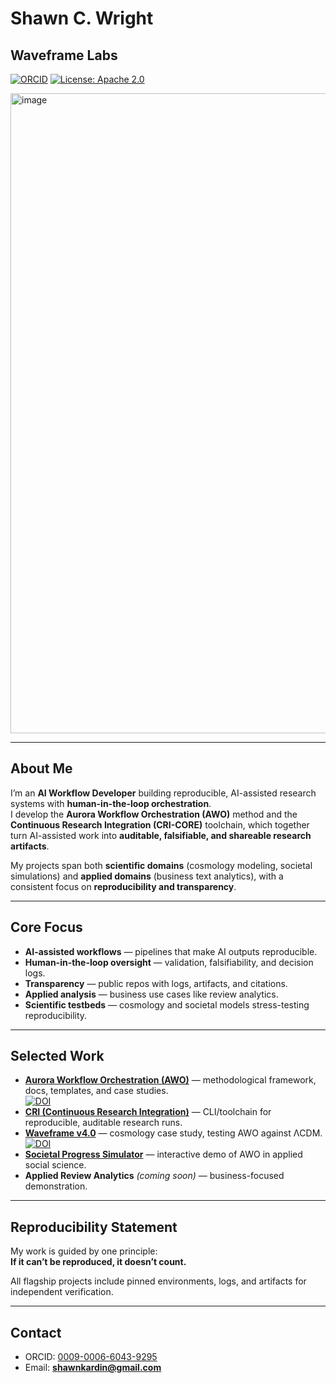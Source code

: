 # Shawn C. Wright
## Waveframe Labs

[![ORCID](https://img.shields.io/badge/ORCID-0009--0006--6043--9295-brightgreen.svg)](https://orcid.org/0009-0006-6043-9295)
[![License: Apache 2.0](https://img.shields.io/badge/License-Apache%202.0-blue.svg)](LICENSE)

<img width="1024" height="1024" alt="image" src="https://github.com/user-attachments/assets/179ebcb9-32b0-40d9-a430-c95595ba038c" />


---

## About Me

I’m an **AI Workflow Developer** building reproducible, AI-assisted research systems with **human-in-the-loop orchestration**.  
I develop the **Aurora Workflow Orchestration (AWO)** method and the **Continuous Research Integration (CRI-CORE)** toolchain, which together turn AI-assisted work into **auditable, falsifiable, and shareable research artifacts**.  

My projects span both **scientific domains** (cosmology modeling, societal simulations) and **applied domains** (business text analytics), with a consistent focus on **reproducibility and transparency**.

---

## Core Focus

- **AI-assisted workflows** — pipelines that make AI outputs reproducible.  
- **Human-in-the-loop oversight** — validation, falsifiability, and decision logs.  
- **Transparency** — public repos with logs, artifacts, and citations.  
- **Applied analysis** — business use cases like review analytics.  
- **Scientific testbeds** — cosmology and societal models stress-testing reproducibility.  

---

## Selected Work

- [**Aurora Workflow Orchestration (AWO)**](https://github.com/Wright-Shawn/Aurora-Workflow-Orchestration) — methodological framework, docs, templates, and case studies.  
[![DOI](https://zenodo.org/badge/DOI/10.5281/zenodo.17013612.svg)](https://doi.org/10.5281/zenodo.17013612)
- [**CRI (Continuous Research Integration)**](https://github.com/Wright-Shawn/cri-core) — CLI/toolchain for reproducible, auditable research runs.  
- [**Waveframe v4.0**](https://github.com/Wright-Shawn/Waveframe-v4.0) — cosmology case study, testing AWO against ΛCDM.  
[![DOI ](https://zenodo.org/badge/DOI/10.5281/zenodo.16872199.svg)](https://doi.org/10.5281/zenodo.16872199)
- [**Societal Progress Simulator**](https://github.com/Wright-Shawn/Societal-Progress-Simulator.git) — interactive demo of AWO in applied social science.  
- **Applied Review Analytics** *(coming soon)* — business-focused demonstration.  

---

## Reproducibility Statement

My work is guided by one principle:  
**If it can’t be reproduced, it doesn’t count.**  

All flagship projects include pinned environments, logs, and artifacts for independent verification.

---

## Contact

- ORCID: [0009-0006-6043-9295](https://orcid.org/0009-0006-6043-9295)  
- Email: **shawnkardin@gmail.com**
